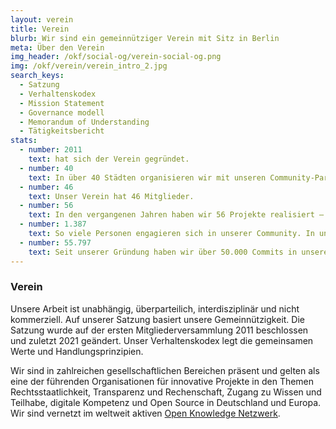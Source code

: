 ```yaml
---
layout: verein
title: Verein
blurb: Wir sind ein gemeinnütziger Verein mit Sitz in Berlin
meta: Über den Verein
img_header: /okf/social-og/verein-social-og.png
img: /okf/verein/verein_intro_2.jpg
search_keys:
  - Satzung
  - Verhaltenskodex
  - Mission Statement
  - Governance modell
  - Memorandum of Understanding
  - Tätigkeitsbericht
stats:
  - number: 2011
    text: hat sich der Verein gegründet.
  - number: 40
    text: In über 40 Städten organisieren wir mit unseren Community-Partner:innen vorort regelmäßige Veranstaltungen im Rahmen von Jugend hackt Labs sowie den Open Knowledge Labs.
  - number: 46
    text: Unser Verein hat 46 Mitglieder.
  - number: 56
    text: In den vergangenen Jahren haben wir 56 Projekte realisiert – darunter Kampagnen, Events, Recherchen und Studien, Bildungsangebote und eigene Softwarelösungen.
  - number: 1.387
    text: So viele Personen engagieren sich in unserer Community. In unserem Netzwerk findet sich ein vielfältiges Wissen rund um die Themen Open Data, Open Government und Civic Tech.
  - number: 55.797
    text: Seit unserer Gründung haben wir über 50.000 Commits in unserem Github-Repo gemacht.
---
```


### Verein

Unsere Arbeit ist unabhängig, überparteilich, interdisziplinär und nicht kommerziell. Auf unserer Satzung basiert unsere Gemeinnützigkeit. Die Satzung wurde auf der ersten Mitgliederversammlung 2011 beschlossen und zuletzt 2021 geändert. Unser Verhaltenskodex legt die gemeinsamen Werte und Handlungsprinzipien.

Wir sind in zahlreichen gesellschaftlichen Bereichen präsent und gelten als eine der führenden Organisationen für innovative Projekte in den Themen Rechtsstaatlichkeit, Transparenz und Rechenschaft, Zugang zu Wissen und Teilhabe, digitale Kompetenz und Open Source in Deutschland und Europa. Wir sind vernetzt im weltweit aktiven [Open Knowledge Netzwerk](https://okfn.org/network/).
